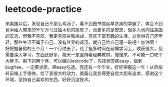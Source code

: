 # leetcode-practice
<!--******************-->
<!-- Array -->
<!--******************-->
<p>来美国以后，发现自己不那么鸡汤了，看不到图书馆起早贪黑的学霸了，体会不到竞争给人带来的千军万马过独木桥的感觉了，而更多的是安逸，很多人也向往美国的安逸，但我不喜欢，我更喜欢拼和挑战，喜欢丰富有趣的生活，总觉得自己还年轻，那些生活不属于自己。没有外界的鸡汤，就自己给自己灌一碗吧！加油啊！<br>好把握暑假的三个月！一个月过去了，花了挺多时间在前端学习上，收获很大，但需要深入学习，东西还挺多，每天一定坚持看经典教材，慢慢来，不可能一口吃个大胖子。剩下的两个月，可以偏向leetcode了，先按标签练easy，做到bugfree，一定要求质，把easy吃透。我还有一年毕业，好好把握这一年！从后端转前端上手很快，给了我很大的动力，美国让我变得更自信大胆有追求，感谢这个环境，坚持自己喜欢的东西，好好沉淀技术。</p>
